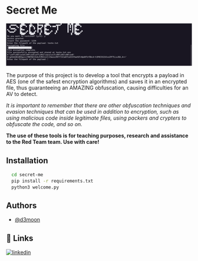 # Secret Me 

<p align="center">
  <img src="/assets/image.png">
</p>


The purpose of this project is to develop a tool that encrypts a payload in AES (one of the safest encryption algorithms) and saves it in an encrypted file, thus guaranteeing an AMAZING obfuscation, causing difficulties for an AV to detect.

*It is important to remember that there are other obfuscation techniques and evasion techniques that can be used in addition to encryption, such as using malicious code inside legitimate files, using packers and crypters to obfuscate the code, and so on.*

**The use of these tools is for teaching purposes, research and assistance to the Red Team team. Use with care!**

## Installation


```bash
  cd secret-me
  pip install -r requirements.txt
  python3 welcome.py
```
    

## Authors

- [@d3moon](https://www.github.com/d3moon)


## 🔗 Links

[![linkedin](https://img.shields.io/badge/linkedin-0A66C2?style=for-the-badge&logo=linkedin&logoColor=white)](https://www.linkedin.com/in/d3moon)

